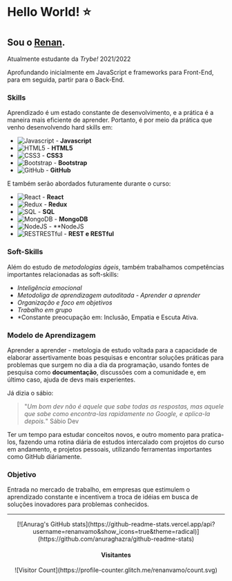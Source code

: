 # Hello World! :star:

## Sou o [Renan](https://www.linkedin.com/in/renan-moraes-a86805203/).

Atualmente estudante da *Trybe!* 2021/2022

Aprofundando inicialmente em JavaScript e frameworks para Front-End, para em seguida, partir para o Back-End.

### Skills

Aprendizado é um estado constante de desenvolvimento, e a prática é a maneira mais eficiente de aprender. Portanto, é por meio da prática que venho desenvolvendo hard skills em:

* ![Javascript](https://img.icons8.com/color/36/ffffff/javascript.png) - **Javascript** 
* ![HTML5](https://img.icons8.com/color/36/ffffff/html-5--v1.png) - **HTML5**
* ![CSS3](https://img.icons8.com/color/36/ffffff/css3.png) - **CSS3** 
* ![Bootstrap](https://img.icons8.com/color/36/ffffff/bootstrap.png) - **Bootstrap** 
* ![GitHub](https://img.icons8.com/metro/36/ffffff/github.png) - **GitHub** 

E também serão abordados futuramente durante o curso:

* ![React](https://img.icons8.com/wired/36/ffffff/react.png) - **React** 
* ![Redux](https://img.icons8.com/ios/36/ffffff/redux.png) - **Redux**
* ![SQL](https://img.icons8.com/metro/36/ffffff/sql.png) - **SQL**
* ![MongoDB](https://img.icons8.com/color/36/ffffff/mongodb.png) - **MongoDB**
* ![NodeJS](https://img.icons8.com/windows/36/ffffff/node-js.png) - **NodeJS
* ![RESTRESTful](https://img.icons8.com/ios/36/ffffff/redux.png) - **REST e RESTful**
 
### Soft-Skills

Além do estudo de *metodologias ágeis*, também trabalhamos competências importantes relacionadas as soft-skills:

* *Inteligência emocional*
* *Metodoliga de aprendizagem autoditada - Aprender a aprender*
* *Organização e foco em objetivos*
* *Trabalho em grupo*
* *Constante preocupação em: Inclusão, Empatia e Escuta Ativa.

### Modelo de Aprendizagem

Aprender a aprender - metologia de estudo voltada para a capacidade de elaborar assertivamente boas pesquisas e encontrar soluções práticas para problemas que surgem no dia a dia da programação, usando fontes de pesquisa como **documentação**, discussões com a comunidade e, em último caso, ajuda de devs mais experientes.

Já dizia o sábio: 

>"*Um bom dev não é aquele que sabe todas as respostas, mas aquele que sabe como encontra-las rapidamente no Google, e aplica-la depois.*" Sábio Dev

Ter um tempo para estudar conceitos novos, e outro momento para pratica-los, fazendo uma rotina diária de estudos intercalado com projetos do curso em andamento, e projetos pessoais, utilizando ferramentas importantes como GitHub diáriamente.

### Objetivo

Entrada no mercado de trabalho, em empresas que estimulem o aprendizado constante e incentivem a troca de idéias em busca de soluções inovadores para problemas conhecidos.

---

<div align="center">[![Anurag's GitHub stats](https://github-readme-stats.vercel.app/api?username=renanvamo&show_icons=true&theme=radical)](https://github.com/anuraghazra/github-readme-stats)

#### <div align="center">Visitantes
<div align="center">![Visitor Count](https://profile-counter.glitch.me/renanvamo/count.svg)


